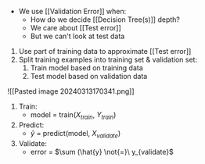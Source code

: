 - We use [[Validation Error]] when:
	- How do we decide [[Decision Tree(s)]] depth?
	- We care about [[Test error]]
	- But we can't look at test data

1. Use part of training data to approximate [[Test error]]
2. Split training examples into training set & validation set:
	1. Train model based on training data
	2. Test model based on validation data

![[Pasted image 20240313170341.png]]
1. Train: 
	- model = train($X_{train}$, $Y_{train}$)
2. Predict: 
	- $\hat{y}$ = predict(model, $X_{validate}$)
3. Validate: 
	- error = $\sum (\hat{y} \not{=}\ y_{validate}$    